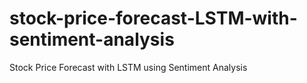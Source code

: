 # stock-price-forecast-LSTM-with-sentiment-analysis
Stock Price Forecast with LSTM using Sentiment Analysis
